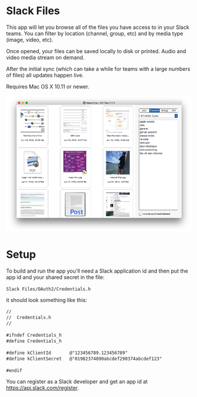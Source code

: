 # Slack Files

This app will let you browse all of the files you have access to in your Slack teams. You can filter by location
(channel, group, etc) and by media type (image, video, etc).

Once opened, your files can be saved locally to disk or printed. Audio and video media stream on demand.

After the initial sync (which can take a while for teams with a large numbers of files) all updates happen live.

Requires Mac OS X 10.11 or newer.

<img src="Screenshots/screenshot.png" />

# Setup

To build and run the app you'll need a Slack application id and then put the app id and your
shared secret in the file:

`Slack Files/OAuth2/Credentials.h`

it should look something like this:

```objc
//
//  Credentials.h
//

#ifndef Credentials_h
#define Credentials_h

#define kClientId       @"123456789.123456789"
#define kClientSecret   @"01982374890abcdef290374abcdef123"

#endif
```

You can register as a Slack developer and get an app id at https://api.slack.com/register.